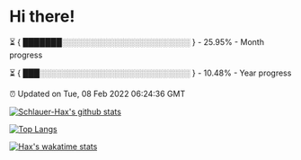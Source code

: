 # Hi there!

⏳ { ███████░░░░░░░░░░░░░░░░░░░░░░░ } - 25.95% - Month progress

⏳ { ███░░░░░░░░░░░░░░░░░░░░░░░░░░░ } - 10.48% - Year progress

⏰ Updated on Tue, 08 Feb 2022 06:24:36 GMT


[![Schlauer-Hax's github stats](https://github-readme-stats.vercel.app/api?username=Schlauer-Hax&show_icons=true&theme=dark&count_private=true)](https://github.com/Schlauer-Hax)


[![Top Langs](https://github-readme-stats.vercel.app/api/top-langs/?username=Schlauer-Hax&layout=compact&theme=dark)](https://github.com/Schlauer-Hax?tab=repositories)


[![Hax's wakatime stats](https://github-readme-stats.vercel.app/api/wakatime?username=Hax&theme=dark)](https://wakatime.com/@Hax)

